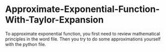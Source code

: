 # Approximate-Exponential-Function-With-Taylor-Expansion
To approximate exponential function, you first need to review mathematical principles in the word file. Then you try to do some approximations yourself with the python file.
